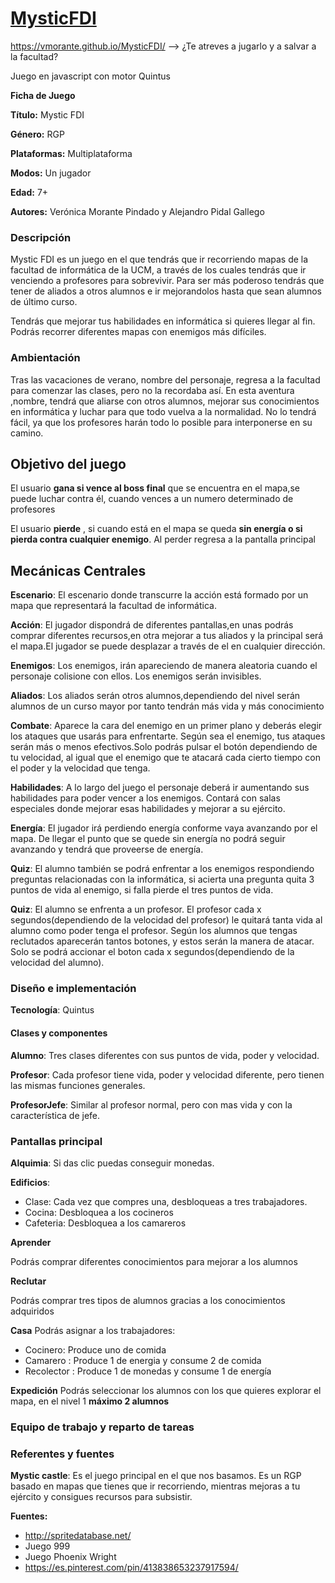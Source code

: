 
# [MysticFDI](https://vmorante.github.io/MysticFDI/)

https://vmorante.github.io/MysticFDI/ --> ¿Te atreves a jugarlo y a salvar a la facultad?

Juego en javascript con motor Quintus

**Ficha de Juego**                                     


**Título:**					Mystic FDI

**Género:**				RGP

**Plataformas:**		Multiplataforma

**Modos:**					Un jugador

**Edad:**					7+

**Autores:**  Verónica Morante Pindado y Alejandro Pidal Gallego




### **Descripción**
Mystic FDI es un juego en el que tendrás que ir recorriendo mapas de la facultad de informática de la UCM, a través de los cuales tendrás que ir venciendo a profesores para sobrevivir.
Para ser más poderoso tendrás que tener de aliados a otros alumnos e ir mejorandolos hasta que sean alumnos de último curso.

Tendrás que mejorar tus habilidades en informática si quieres llegar al fin. Podrás recorrer diferentes mapas con enemigos más difíciles.



### **Ambientación**
Tras las vacaciones de verano, nombre del personaje, regresa a la facultad para comenzar las clases, pero no la recordaba así. En esta aventura ,nombre, tendrá que aliarse con otros alumnos, mejorar sus conocimientos en informática y luchar para  que todo vuelva a la normalidad. No lo tendrá fácil, ya que los profesores harán todo lo posible para interponerse en su camino.

## Objetivo del juego

El usuario **gana si vence al boss final** que se encuentra en el mapa,se puede luchar contra él, cuando vences a un numero determinado de profesores

El usuario **pierde** , si cuando está en el mapa se queda **sin energía o si pierda contra cualquier enemigo**. Al perder regresa a la pantalla principal



## **Mecánicas Centrales**
**Escenario**: El escenario donde transcurre la acción está formado por un mapa que representará la facultad de informática.

**Acción**: El jugador dispondrá de diferentes pantallas,en unas podrás comprar diferentes recursos,en otra mejorar a tus aliados y la principal será el mapa.El jugador se puede desplazar a través de el en cualquier dirección.

**Enemigos**: Los enemigos, irán apareciendo de manera aleatoria cuando el personaje colisione con ellos. Los enemigos serán invisibles.

**Aliados**: Los aliados serán otros alumnos,dependiendo del nivel serán alumnos de un curso mayor por tanto tendrán más vida y más conocimiento

**Combate**: Aparece la cara del enemigo en un primer plano y deberás elegir los ataques que usarás para enfrentarte. Según sea el enemigo, tus ataques serán más o menos efectivos.Solo podrás pulsar el botón dependiendo de tu velocidad, al igual que el enemigo que te atacará cada cierto tiempo con el poder y la velocidad que tenga.

**Habilidades**: A lo largo del juego el personaje deberá ir aumentando sus habilidades para poder vencer a los enemigos. Contará con salas especiales donde mejorar esas habilidades y mejorar a su ejército.

**Energía**: El jugador irá perdiendo energía conforme vaya avanzando por el mapa. De llegar el punto que se quede sin energía no podrá seguir avanzando y tendrá que proveerse de energía.

**Quiz**: El alumno también se podrá enfrentar a los enemigos respondiendo preguntas relacionadas con la informática, si acierta una pregunta quita 3 puntos de vida al enemigo, si falla pierde el tres puntos de vida.

**Quiz**: El alumno se enfrenta a un profesor. El profesor cada x segundos(dependiendo de la velocidad del profesor) le quitará tanta vida al alumno como poder tenga el profesor. Según los alumnos que tengas reclutados aparecerán tantos botones, y estos serán la manera de atacar. Solo se podrá accionar el boton cada x segundos(dependiendo de la velocidad del alumno).

### **Diseño e implementación**
**Tecnología**: Quintus
#### **Clases y componentes**

**Alumno**: Tres clases diferentes con sus puntos de vida, poder y velocidad.

**Profesor**: Cada profesor tiene vida, poder y velocidad diferente, pero tienen las mismas funciones generales.

**ProfesorJefe**: Similar al profesor normal, pero con mas vida y con la característica de jefe.


### **Pantallas principal**
**Alquimia**: Si das clic puedas conseguir monedas.

**Edificios**:

  * Clase: Cada vez que compres una, desbloqueas a tres trabajadores.
  * Cocina: Desbloquea a los cocineros
  * Cafeteria: Desbloquea a los camareros
  
**Aprender**

Podrás comprar diferentes conocimientos para mejorar a los alumnos

**Reclutar**

Podrás comprar tres tipos de alumnos gracias a los conocimientos adquiridos

**Casa**
Podrás asignar a los trabajadores:
  * Cocinero: Produce uno de comida
  * Camarero : Produce 1 de energia y consume 2 de comida
  * Recolector : Produce 1 de monedas y consume 1 de energía
  
 **Expedición**
  Podrás seleccionar los alumnos con los que quieres explorar el mapa, en el nivel 1 **máximo 2 alumnos**

### Equipo de trabajo y reparto de tareas


### **Referentes y fuentes**
**Mystic castle**: Es el juego principal en el que nos basamos. Es un RGP basado en mapas que tienes que ir recorriendo, mientras mejoras a tu ejército y consigues recursos para subsistir.

**Fuentes:**
* http://spritedatabase.net/
* Juego 999
* Juego Phoenix Wright
* https://es.pinterest.com/pin/413838653237917594/

